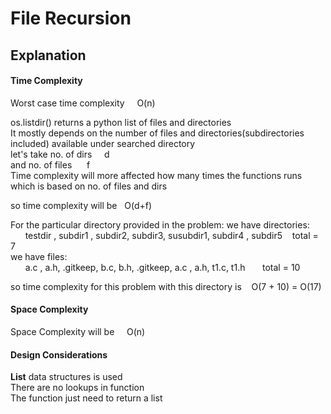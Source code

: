 # File Recursion
## Explanation
#### Time Complexity
Worst case time complexity  &nbsp;&nbsp;&nbsp;  O(n)

os.listdir()  returns a python list of files and directories  
It mostly depends on the number of files and directories(subdirectories included) available under searched  directory  
let's take no. of dirs    &nbsp;&nbsp;&nbsp;  d  
and no. of files      &nbsp;&nbsp;&nbsp;&nbsp;  f  
Time complexity will more affected how many times the functions runs  
which is based on no. of files and dirs  
  
so time complexity will be &nbsp; O(d+f)  


For the particular directory provided in the problem:
we have directories:  
&nbsp;&nbsp;&nbsp;&nbsp;&nbsp; testdir , subdir1 , subdir2, subdir3, susubdir1, subdir4 , subdir5  &nbsp;&nbsp;  total = 7  
we have files:  
&nbsp;&nbsp;&nbsp;&nbsp;&nbsp; a.c , a.h, .gitkeep, b.c, b.h, .gitkeep,  a.c ,  a.h, t1.c, t1.h    &nbsp;&nbsp;&nbsp;&nbsp;&nbsp;  total = 10  
  

so time complexity for this problem with this directory is &nbsp;&nbsp;    O(7 + 10) = O(17)  
  

#### Space Complexity
Space Complexity will be &nbsp; &nbsp; O(n)  
  

#### Design Considerations
**List**  data structures is used  
There are no lookups in function  
The function just need to return a list  
  

